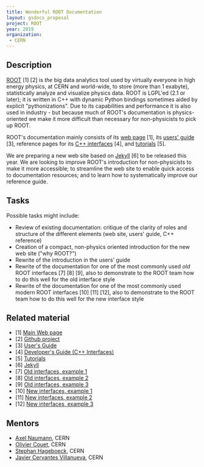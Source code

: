 ```yaml
---
title: Wonderful ROOT Documentation
layout: gsdocs_proposal
project: ROOT
year: 2019
organization:
 - CERN
---
```


## Description

[ROOT](https://root.cern) [1] [2] is *the* big data analytics tool used by virtually everyone
in high energy physics, at CERN and world-wide, to store (more than 1
exabyte), statistically analyze and visualize physics data. ROOT is
LGPL'ed (2.1 or later); it is written in C++ with dynamic Python
bindings sometimes aided by explicit "pythonizations". Due to its
capabilities and performance it is also used in industry - but because
much of ROOT's documentation is physics-oriented we make it more
difficult than necessary for non-physicists to pick up ROOT.

ROOT's documentation mainly consists of its [web page](https://root.cern) [1], its [users' guide](https://root.cern/guides/users-guide) [3], reference pages for its [C++ interfaces](https://root.cern/doc/master/) [4], and [tutorials](https://root.cern/doc/master/group__Tutorials.html) [5].

We are preparing a new web site based on [Jekyll](https://jekyllrb.com/) [6] to be released this
year. We are looking to improve ROOT's introduction for non-physicists
to make it more accessible; to streamline the web site to enable quick
access to documentation resources; and to learn how to systematically
improve our reference guide.

## Tasks

Possible tasks might include:

- Review of existing documentation: critique of the clarity of roles and
structure of the different elements (web site, users' guide, C++ reference)
- Creation of a compact, non-physics oriented introduction for the new
web site ("why ROOT?")
- Rewrite of the introduction in the users' guide
- Rewrite of the documentation for one of the most commonly used *old*
ROOT interfaces [7] [8] [9], also to demonstrate to the ROOT team how to
do this well for the old interface style
- Rewrite of the documentation for one of the most commonly used modern
ROOT interfaces [10] [11] [12], also to demonstrate to the ROOT team how
to do this well for the new interface style


## Related material

- [1] [Main Web page](https://root.cern)
- [2] [Github project](https://github.com/root-project/)
- [3] [User's Guide](https://root.cern/guides/users-guide)
- [4] [Developer's Guide (C++ Interfaces)](https://root.cern/doc/master/)
- [5] [Tutorials](https://root.cern/doc/master/group__Tutorials.html)
- [6] [Jekyll](https://jekyllrb.com/)
- [7] [Old interfaces, example 1](https://root.cern/doc/master/classTH1.html)
- [8] [Old interfaces, example 2](https://root.cern/doc/master/classTTree.html)
- [9] [Old interfaces, example 3](https://root.cern/doc/master/classTFormula.html)
- [10] [New interfaces, example 1](https://root.cern/doc/master/classROOT_1_1RDataFrame.html)
- [11] [New interfaces, example 2](https://root.cern/doc/master/classROOT_1_1Experimental_1_1RHist.html)
- [12] [New interfaces, example 3](https://root.cern/doc/master/classROOT_1_1Experimental_1_1RPad.html)

## Mentors
- [Axel Naumann](mailto:axel@cern.ch), CERN
- [Olivier Couet](mailto:Olivier.Couet@cern.ch), CERN
- [Stephan Hageboeck](mailto:stephan.hageboeck@cern.ch), CERN
- [Javier Cervantes Villanueva](mailto:javier.cervantes.villanueva@cern.ch), CERN
